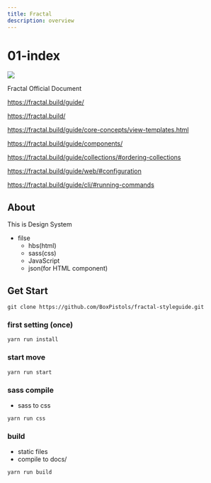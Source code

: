 ```yaml
---
title: Fractal
description: overview
---
```


# 01-index

![](https://github.com/BoxPistols/fractal-styleguide/tree/abd69da5d6931553788415593d88ad4d1a125903/docs/img/favicon.png)

Fractal Official Document

https://fractal.build/guide/

https://fractal.build/

https://fractal.build/guide/core-concepts/view-templates.html

https://fractal.build/guide/components/

https://fractal.build/guide/collections/#ordering-collections

https://fractal.build/guide/web/#configuration

https://fractal.build/guide/cli/#running-commands



## About

This is Design System

* filse
  * hbs\(html\)
  * sass\(css\)
  * JavaScript
  * json\(for HTML component\)

## Get Start

```text
git clone https://github.com/BoxPistols/fractal-styleguide.git
```

### first setting \(once\)

```text
yarn run install
```

### start move

```text
yarn run start
```

### sass compile

* sass to css

```text
yarn run css
```

### build

* static files
* compile to docs/

```text
yarn run build
```
